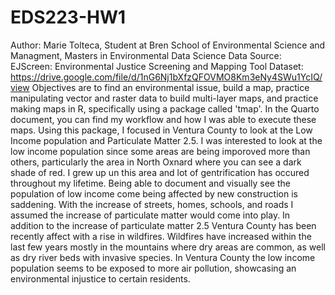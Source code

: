 # EDS223-HW1
Author: Marie Tolteca, Student at Bren School of Environmental Science and Managment, Masters in Environmental Data Science
Data Source: EJScreen: Environmental Justice Screening and Mapping Tool
Dataset: https://drive.google.com/file/d/1nG6Nj1bXfzQFOVMO8Km3eNy4SWu1YcIQ/view
Objectives are to find an environmental issue, build a map, practice manipulating vector and raster data to build multi-layer maps, and practice making maps in R, specifically using a package called 'tmap'. 
In the Quarto document, you can find my workflow and how I was able to execute these maps.
Using this package, I focused in Ventura County to look at the Low Income population and Particulate Matter 2.5. I was interested to look at the low income population since some areas are being imporoved more than others, particularly the area in North Oxnard where you can see a dark shade of red. I grew up un this area and lot of gentrification has occured throughout my lifetime. Being able to document and visually see the population of low income come being affected by new construction is saddening. 
With the increase of streets, homes, schools, and roads I assumed the increase of particulate matter would come into play. In addition to the increase of particulate matter 2.5 Ventura County has been recently affect with a rise in wildfires. Wildfires have increased within the last few years mostly in the mountains where dry areas are common, as well as dry river beds with invasive species. In Ventura County the low income population seems to be exposed to more air pollution, showcasing an environmental injustice to certain residents.
